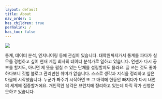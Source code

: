 ```yaml
---
layout: default
title: About
nav_order: 1
has_children: true
permalink: /
has_toc: false
---
```


![](https://s-seo.github.io/assets/images/KakaoTalk_20211226_134517319.PNG) 

통계, 데이터 분석, 엔지니어링 등에 관심이 있습니다. 대학원까지가서 통계를 파다가 실무를 경험하고 싶어 현재 게임 회사의 데이터 분석가로 일하고 있습니다. 언젠가 다시 공부를 할지도, 아니면 제 뜻을 펼칠 수 있는 단체를 설립할지도 몰라요. 글 쓰는 것도 좋아하다보니 깃헙 블로그 관리만한 취미가 없습니다. 스스로 생각과 지식을 정리하고 싶은 마음에 시작했습니다. 누군가 봐주기 시작하면 또 그 매력에 한동안 빠지다가 다시 내면의 세계에 집중할거에요. 개인적인 생각은 브런치에 정리하고 있는데 아직 작가 신청은 못하고 있습니다. 